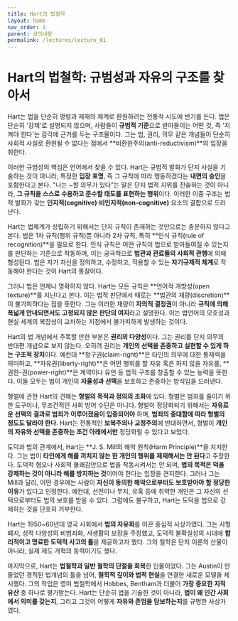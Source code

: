 ```yaml
---
title: Hart의 법철학
layout: home
nav_order: 1
parent: 강의내용
permalink: /lectures/lecture_01
---
```


# Hart의 법철학: 규범성과 자유의 구조를 찾아서

Hart는 법을 단순히 명령과 제재의 체계로 환원하려는 전통적 시도에 반기를 든다. 법은 단순히 '강제'로 설명되지 않으며, 사람들이 **규범적 기준**으로 받아들이는 어떤 것, 즉 '지켜야 한다'는 감각에 근거를 두는 구조물이다. 그는 법, 권리, 의무 같은 개념들이 단순히 사회적 사실로 환원될 수 없다는 점에서 **비환원주의(anti-reductivism)**의 입장을 취한다.

이러한 규범성의 핵심은 언어에서 찾을 수 있다. Hart는 규범적 발화가 단지 사실을 기술하는 것이 아니라, 특정한 **입장 표명**, 즉 그 규칙에 따라 행동하겠다는 **내면의 승인**을 포함한다고 본다. "나는 ~할 의무가 있다"는 말은 단지 법적 지위를 진술하는 것이 아니라, **그 규칙을 스스로 수용하고 준수할 태도를 표현하는 행위**이다. 이러한 이중 구조는 법적 발화가 갖는 **인지적(cognitive)**·**비인지적(non-cognitive)** 요소의 결합으로 드러난다.

Hart는 법체계가 성립하기 위해서는 단지 규칙이 존재하는 것만으로는 충분하지 않다고 본다. 법은 1차 규칙(행위 규칙)뿐 아니라 2차 규칙, 특히 **인식 규칙(rule of recognition)**을 필요로 한다. 인식 규칙은 어떤 규칙이 법으로 받아들여질 수 있는지를 판단하는 기준으로 작동하며, 이는 궁극적으로 **법관과 관료들의 사회적 관행**에 의해 형성된다. 법은 자기 자신을 정의하고, 수정하고, 적용할 수 있는 **자기규제적 체계**로 작동해야 한다는 것이 Hart의 통찰이다.

그러나 법은 언제나 명확하지 않다. Hart는 모든 규칙은 **언어적 개방성(open texture)**를 지닌다고 본다. 이는 법적 판단에서 때로는 **법관의 재량(discretion)**이 불가피하다는 점을 뜻한다. 그는 이러한 재량이 **자의적 결정권**이 아니라 **규칙에 의해 폭넓게 안내되면서도 고정되지 않은 판단의 여지**라고 설명한다. 이는 법언어의 모호성과 현실 세계의 복잡성이 교차하는 지점에서 불가피하게 발생하는 것이다.

Hart의 법 개념에서 주목할 만한 부분은 **권리의 다양성**이다. 그는 권리를 단지 의무의 반대편 개념으로 보지 않는다. 오히려 권리는 **개인의 선택을 존중하고 실현할 수 있게 하는 구조적 장치**이다. 예컨대 **청구권(claim-right)**은 타인의 의무에 대한 통제력을 의미하고, **자유권(liberty-right)**은 어떤 행위를 할 자유 혹은 하지 않을 자유를, **권한-권(power-right)**은 계약이나 유언 등 법적 구조를 창출할 수 있는 능력을 뜻한다. 이들 모두는 법이 개인의 **자율성과 선택**을 보호하고 존중하는 방식임을 드러낸다.

형벌에 관한 Hart의 견해는 **형벌의 목적과 정의의 조화**에 있다. 형벌은 범죄를 줄이기 위한 도구이나, 무조건적인 사회 방어 수단은 아니다. 형벌이 정당화되기 위해서는 **자유로운 선택의 결과로 범죄가 이루어졌음이 입증되어야** 하며, **범죄의 중대함에 따라 형벌의 정도도 달라야 한다**. Hart는 전통적인 **보복주의나 교정주의**에 반대하면서, 형벌이 **개인의 자유와 선택을 존중하는 조건 아래에서만** 정당화될 수 있다고 보았다.

도덕과 법의 관계에서, Hart는 **J. S. Mill의 해악 원칙(Harm Principle)**을 지지한다. 그는 법이 **타인에게 해를 끼치지 않는 한 개인의 행위를 제재해서는 안 된다**고 주장한다. 도덕적 혐오나 사회적 불쾌감만으로 법을 작동시켜서는 안 되며, **법의 목적은 덕을 강제하는 것이 아니라 해를 방지하는 것**이어야 한다는 입장을 견지한다. 그러나 그는 Mill과 달리, 어떤 경우에는 사람이 **자신이 동의한 해악으로부터도 보호받아야 할 정당한 이유**가 있다고 인정한다. 예컨대, 선전이나 무지, 유혹 등에 취약한 개인은 그 자신의 선택으로부터도 법의 보호를 받을 수 있다. 그럼에도 불구하고, Hart는 도덕을 법으로 강제하는 것을 단호히 거부한다.

Hart는 1950~60년대 영국 사회에서 **법의 자유화**를 이끈 중심적 사상가였다. 그는 사형 폐지, 성적 다양성의 비범죄화, 사생활의 보장을 주장했고, 도덕적 불확실성의 시대에 **합리적이고 명료한 도덕적 사고의 틀**을 제공하고자 했다. 그의 철학은 단지 이론의 산물이 아니라, 실제 제도 개혁의 동력이기도 했다.

마지막으로, Hart는 **법철학과 일반 철학의 단절을 회복**한 인물이었다. 그는 Austin이 만들었던 경직된 법개념의 틀을 넘어, **철학적 깊이와 법적 현실**을 연결한 새로운 모델을 제시했다. 그의 작업은 영미 법철학에서 Hobbes, Bentham과 더불어 **가장 중요한 지적 유산** 중 하나로 평가받는다. Hart는 단순히 법을 기술한 것이 아니라, **법이 왜 인간 사회에서 의미를 갖는지**, 그리고 그것이 어떻게 **자유와 존엄을 담보하는지**를 규명한 사상가였다.
